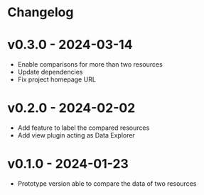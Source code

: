 # Changelog

# v0.3.0 - 2024-03-14
- Enable comparisons for more than two resources
- Update dependencies
- Fix project homepage URL

# v0.2.0 - 2024-02-02
- Add feature to label the compared resources
- Add view plugin acting as Data Explorer

# v0.1.0 - 2024-01-23
- Prototype version able to compare the data of two resources